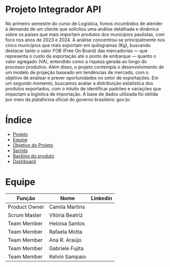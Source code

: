 # Projeto Integrador API
No primeiro semestre do curso de Logística, fomos incumbidos de atender à demanda de um cliente que solicitou uma análise detalhada e dinâmica sobre os países que mais importam produtos dos municípios paulistas, com foco nos anos de 2023 e 2024. A análise concentrou-se principalmente nos cinco municípios que mais exportam em quilogramas (Kg), buscando destacar tanto o valor FOB (Free On Board) das mercadorias — que representa o custo da exportação até o ponto de embarque — quanto o valor agregado (VA), entendido como a riqueza gerada ao longo do processo produtivo. Além disso, o projeto contempla o desenvolvimento de um modelo de projeção baseado em tendências de mercado, com o objetivo de analisar e prever oportunidades no setor de exportações. Em um segundo momento, buscamos avaliar a distribuição estatística dos produtos exportados, com o intuito de identificar padrões e variações que impactam a logística de importação. A base de dados utilizada foi obtida por meio da plataforma oficial do governo brasileiro: gov.br.

# Índice
* <ins>Projeto</ins>
* <ins>Equipe</ins>
* <ins>Objetivo do Projeto</ins>
* <ins>Sprints</ins>
* <ins>Backlog do produto</ins>
* <ins>Dashboard</ins>
  
# Equipe
|    Função    |       Nome      | Linkedin |
|--------------|-----------------|----------|
|Product Owner | Camila Martins  | 
|Scrum Master  | Vitória Beatriz | 
|Team Member   | Heloisa Santos  | 
|Team Member   | Rafaela Motta   | 
|Team Member   | Ana R. Araújo   | 
|Team Member   | Gabriele Fujita | 
|Team Member   | Kelvin Sampaio  | 

